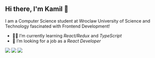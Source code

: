 ## Hi there, I'm Kamil 👋

I am a Computer Science student at Wroclaw University of Science and Technology fascinated with Frontend Development!

- 👨‍🎓 I’m currently learning *React/Redux* and *TypeScript*
- 🤞 I’m looking for a job as a *React Developer*

<img src="https://github-readme-stats.vercel.app/api?username=kamilkow1123&&show_icons=true&count_private=true&theme=nord">
<img src="https://github-readme-streak-stats.herokuapp.com?user=kamilkow1123&theme=nord" />
<img src="https://github-readme-stats.vercel.app/api/top-langs/?username=kamilkow1123&layout=compact&count_private=true&theme=nord">

